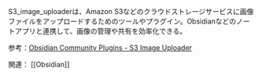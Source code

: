 S3_image_uploaderは、Amazon S3などのクラウドストレージサービスに画像ファイルをアップロードするためのツールやプラグイン。Obsidianなどのノートアプリと連携して、画像の管理や共有を効率化できる。

参考：[Obsidian Community Plugins - S3 Image Uploader](https://obsidian.md/plugins?id=obsidian-s3-image-uploader)

関連：
 [[Obsidian]]
